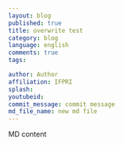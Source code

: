 ```yaml
---
layout: blog
published: true
title: overwrite test
category: blog
language: english
comments: true
tags: 

author: Author
affiliation: IFPRI
splash: 
youtubeid: 
commit_message: commit message
md_file_name: new md file
---
```

MD content